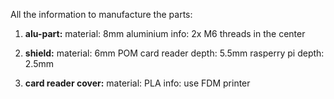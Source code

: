All the information to manufacture the parts:

1. **alu-part:**
material: 8mm aluminium
info: 2x M6 threads in the center

2. **shield:**
material: 6mm POM
card reader depth: 5.5mm
rasperry pi depth: 2.5mm

3. **card reader cover:**
material: PLA
info: use FDM printer
